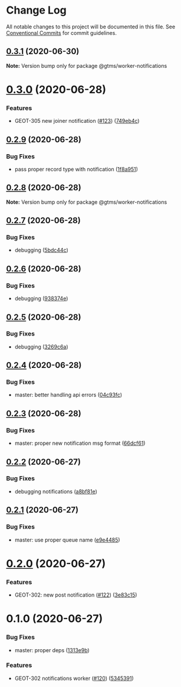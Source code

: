 # Change Log

All notable changes to this project will be documented in this file.
See [Conventional Commits](https://conventionalcommits.org) for commit guidelines.

## [0.3.1](https://github.com/mariusz-kabala/gtms-backend/compare/@gtms/worker-notifications@0.3.0...@gtms/worker-notifications@0.3.1) (2020-06-30)

**Note:** Version bump only for package @gtms/worker-notifications





# [0.3.0](https://github.com/mariusz-kabala/gtms-backend/compare/@gtms/worker-notifications@0.2.9...@gtms/worker-notifications@0.3.0) (2020-06-28)


### Features

* GEOT-305 new joiner notification ([#123](https://github.com/mariusz-kabala/gtms-backend/issues/123)) ([749eb4c](https://github.com/mariusz-kabala/gtms-backend/commit/749eb4caee514bd17d3421117e3dfcc695f4a5d8))





## [0.2.9](https://github.com/mariusz-kabala/gtms-backend/compare/@gtms/worker-notifications@0.2.8...@gtms/worker-notifications@0.2.9) (2020-06-28)


### Bug Fixes

* pass proper record type with notification ([1f8a951](https://github.com/mariusz-kabala/gtms-backend/commit/1f8a951bb133610de8ab3994b0a57883fc7d539b))





## [0.2.8](https://github.com/mariusz-kabala/gtms-backend/compare/@gtms/worker-notifications@0.2.7...@gtms/worker-notifications@0.2.8) (2020-06-28)

**Note:** Version bump only for package @gtms/worker-notifications





## [0.2.7](https://github.com/mariusz-kabala/gtms-backend/compare/@gtms/worker-notifications@0.2.6...@gtms/worker-notifications@0.2.7) (2020-06-28)


### Bug Fixes

* debugging ([5bdc44c](https://github.com/mariusz-kabala/gtms-backend/commit/5bdc44cb2e1a07446450b0eee54020b44755ea98))





## [0.2.6](https://github.com/mariusz-kabala/gtms-backend/compare/@gtms/worker-notifications@0.2.5...@gtms/worker-notifications@0.2.6) (2020-06-28)


### Bug Fixes

* debugging ([938374e](https://github.com/mariusz-kabala/gtms-backend/commit/938374e3a68a4574a24e683a304965542ac66e8f))





## [0.2.5](https://github.com/mariusz-kabala/gtms-backend/compare/@gtms/worker-notifications@0.2.4...@gtms/worker-notifications@0.2.5) (2020-06-28)


### Bug Fixes

* debugging ([3269c6a](https://github.com/mariusz-kabala/gtms-backend/commit/3269c6ac9c95d250f49b991500691715e38c9b88))





## [0.2.4](https://github.com/mariusz-kabala/gtms-backend/compare/@gtms/worker-notifications@0.2.3...@gtms/worker-notifications@0.2.4) (2020-06-28)


### Bug Fixes

* master: better handling api errors ([04c93fc](https://github.com/mariusz-kabala/gtms-backend/commit/04c93fcd1ecf10fe80d979e3c82f539af5562ddb))





## [0.2.3](https://github.com/mariusz-kabala/gtms-backend/compare/@gtms/worker-notifications@0.2.2...@gtms/worker-notifications@0.2.3) (2020-06-28)


### Bug Fixes

* master: proper new notification msg format ([66dcf61](https://github.com/mariusz-kabala/gtms-backend/commit/66dcf6133f2c8553e45a69764167a9844596abab))





## [0.2.2](https://github.com/mariusz-kabala/gtms-backend/compare/@gtms/worker-notifications@0.2.1...@gtms/worker-notifications@0.2.2) (2020-06-27)


### Bug Fixes

* debugging notifications ([a8bf81e](https://github.com/mariusz-kabala/gtms-backend/commit/a8bf81e73a9a3e576ec35fef6fa6ebc3bb79749a))





## [0.2.1](https://github.com/mariusz-kabala/gtms-backend/compare/@gtms/worker-notifications@0.2.0...@gtms/worker-notifications@0.2.1) (2020-06-27)


### Bug Fixes

* master: use proper queue name ([e9e4485](https://github.com/mariusz-kabala/gtms-backend/commit/e9e44858bb224618aec8ed6ebaf3d9e2131f932b))





# [0.2.0](https://github.com/mariusz-kabala/gtms-backend/compare/@gtms/worker-notifications@0.1.0...@gtms/worker-notifications@0.2.0) (2020-06-27)


### Features

* GEOT-302: new post notification ([#122](https://github.com/mariusz-kabala/gtms-backend/issues/122)) ([3e83c15](https://github.com/mariusz-kabala/gtms-backend/commit/3e83c1543c09b450a92708c728fc159df32b5c88))





# 0.1.0 (2020-06-27)


### Bug Fixes

* master: proper deps ([1313e9b](https://github.com/mariusz-kabala/gtms-backend/commit/1313e9bae3bfc7e958e29a8e64c0d59832274a34))


### Features

* GEOT-302 notifications worker ([#120](https://github.com/mariusz-kabala/gtms-backend/issues/120)) ([5345391](https://github.com/mariusz-kabala/gtms-backend/commit/5345391792bf05715d349c798ac6dab7400338ab))
